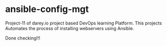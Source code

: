 # ansible-config-mgt
Project-11 of darey.io project based DevOps learning Platform. This projects Automates the process of installing webservers using Ansible.

Done checking!!!

